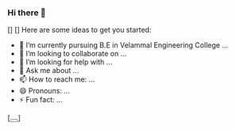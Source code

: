 ### Hi there 👋


[<script src="https://kit.fontawesome.com/bd5bfb5900.js" crossorigin="anonymous"></script>]
    [<link rel="preconnect" href="https://fonts.gstatic.com">]
Here are some ideas to get you started:

- 🌱 I’m currently pursuing B.E in Velammal Engineering College ...
- 👯 I’m looking to collaborate on ...
- 🤔 I’m looking for help with ...
- 💬 Ask me about ...
- 📫 How to reach me: ...
- 😄 Pronouns: ...
- ⚡ Fun fact: ...

[<a href="https://www.linkedin.com/in/yuvaneshwaran-nagarajan-a00087145/"><button class="btn"><i class="fab fa-linkedin"></i> </button></a>]

